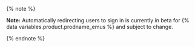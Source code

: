 {% note %}

**Note:** Automatically redirecting users to sign in is currently in beta for {% data variables.product.prodname_emus %} and subject to change.

{% endnote %}